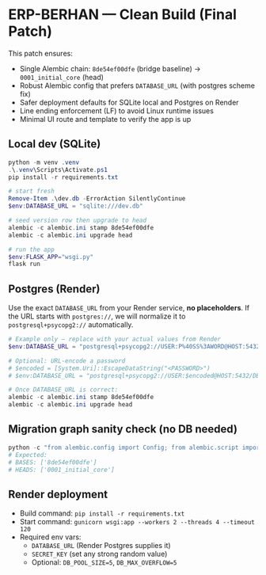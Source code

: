 # ERP-BERHAN — Clean Build (Final Patch)

This patch ensures:
- Single Alembic chain: `8de54ef00dfe` (bridge baseline) → `0001_initial_core` (head)
- Robust Alembic config that prefers `DATABASE_URL` (with postgres scheme fix)
- Safer deployment defaults for SQLite local and Postgres on Render
- Line ending enforcement (LF) to avoid Linux runtime issues
- Minimal UI route and template to verify the app is up

## Local dev (SQLite)

```powershell
python -m venv .venv
.\.venv\Scripts\Activate.ps1
pip install -r requirements.txt

# start fresh
Remove-Item .\dev.db -ErrorAction SilentlyContinue
$env:DATABASE_URL = "sqlite:///dev.db"

# seed version row then upgrade to head
alembic -c alembic.ini stamp 8de54ef00dfe
alembic -c alembic.ini upgrade head

# run the app
$env:FLASK_APP="wsgi.py"
flask run
```

## Postgres (Render)

Use the exact `DATABASE_URL` from your Render service, **no placeholders**.
If the URL starts with `postgres://`, we will normalize it to
`postgresql+psycopg2://` automatically.

```powershell
# Example only — replace with your actual values from Render
$env:DATABASE_URL = "postgresql+psycopg2://USER:P%40SS%3AWORD@HOST:5432/DBNAME?sslmode=require"

# Optional: URL-encode a password
# $encoded = [System.Uri]::EscapeDataString("<PASSWORD>")
# $env:DATABASE_URL = "postgresql+psycopg2://USER:$encoded@HOST:5432/DBNAME?sslmode=require"

# Once DATABASE_URL is correct:
alembic -c alembic.ini stamp 8de54ef00dfe
alembic -c alembic.ini upgrade head
```

## Migration graph sanity check (no DB needed)

```powershell
python -c "from alembic.config import Config; from alembic.script import ScriptDirectory as S; s=S.from_config(Config('alembic.ini')); print('BASES:', s.get_bases()); print('HEADS:', s.get_heads())"
# Expected:
# BASES: ['8de54ef00dfe']
# HEADS: ['0001_initial_core']
```

## Render deployment

- Build command: `pip install -r requirements.txt`
- Start command: `gunicorn wsgi:app --workers 2 --threads 4 --timeout 120`
- Required env vars:
    - `DATABASE_URL` (Render Postgres supplies it)
    - `SECRET_KEY` (set any strong random value)
    - Optional: `DB_POOL_SIZE=5`, `DB_MAX_OVERFLOW=5`
